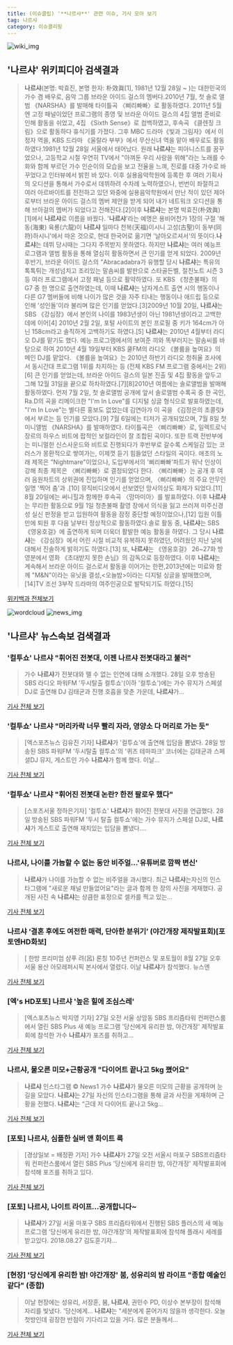 ```yaml
---
title: (이슈클립) '**나르샤**' 관련 이슈, 기사 모아 보기
tag: 나르샤
category: 이슈클리핑
---
```

![wiki_img](https://user-images.githubusercontent.com/42597476/44503234-41136a80-a6d0-11e8-9071-6fc6418eafe4.png)
## **'**나르샤**'** 위키피디아 검색결과
>**나르샤**(본명: 박효진, 본명 한자: 朴效眞[1], 1981년 12월 28일 ~ )는 대한민국의 가수 겸 배우로, 음악 그룹 브라운 아이드 걸스의 멤버다.2010년 7월, 첫 솔로 앨범 《NARSHA》를 발매해 타이틀곡 〈삐리빠빠〉로 활동하였다. 2011년 5월엔 고정 패널이었던 프로그램의 종영 및 브라운 아이드 걸스의 4집 앨범 준비로 인해 활동을 쉬었고, 4집 《Sixth Sense》로 컴백하였고, 후속곡 《클렌징 크림》으로 활동하다 휴식기를 가졌다. 그후 MBC 드라마《빛과 그림자》에서 이정자 역을, KBS 드라마 《울랄라 부부》에서 무산신녀 역을 맡아 배우로도 활동하였다.1981년 12월 28일 서울에서 태어났다. 원래 **나르샤**는 피아니스트를 꿈꾸었으나, 고등학교 시절 우연히 TV에서 "아껴둔 우리 사랑을 위해"라는 노래를 수화와 함께 부르던 가수 인순이의 모습을 보고 전율을 느껴, 진로를 대중 가수로 바꾸었다고 인터뷰에서 밝힌 바 있다. 이후 실용음악학원에 등록한 후 여러 기획사의 오디션을 통해서 가수로서 데뷔하려 수차례 노력하였으나, 번번이 좌절하고 여러 아르바이트를 전전하고 있던 와중에 실용음악학원에서 만난 적이 있던 제아로부터 브라운 아이드 걸스의 멤버 제안을 받게 되어 내가 네트워크 오디션을 통해 브아걸의 멤버가 되었다고 전해진다.[2]이후 **나르샤**는 본명 박효진(朴效眞)[1]에서 **나르샤**로 이름을 바꿨다. '**나르샤**'라는 예명은 용비어천가 1장의 구절 '해동(海東) 육룡(六龍)이 **나르샤** 일마다 천복(天福)이시니 고성(古聖)이 동부(同符)하시니'에서 따온 것으로, 현대 한국어로 옮기면 '날아오르셔서'의 뜻이다.**나르샤**는 데뷔 당시때는 그다지 주목받지 못하였다. 하지만 **나르샤**는 여러 예능프로그램과 앨범 활동을 통해 열심히 활동하면서 큰 인기를 얻게 되었다. 2009년 후반기, 브라운 아이드 걸스의 "Abracadabra가 유행할 당시 **나르샤**는 특유의 톡톡튀는 개성넘치고 조리있는 말솜씨를 발판으로 스타골든벨, 절친노트 시즌 3 등 여러 프로그램에서 고정 패널 등으로 활약하였다. 또 KBS 《청춘불패》의 G7 중 한 명으로 출연하였는데, 이때 **나르샤**는 남자게스트 출연 시의 행동이나 다른 G7 멤버들에 비해 나이가 많은 것을 자주 티내는 행동이나 애드립 등으로 인해 '성인돌'이라 불리며 많은 인기를 얻었다.[3]2009년 10월 20일, **나르샤**는 SBS 《강심장》에서 본인의 나이를 1983년생이 아닌 1981년생이라고 고백한데에 이어[4] 2010년 2월 2일, 포털 사이트의 본인 프로필 중 키가 164cm가 아닌 158cm라고 솔직하게 고백하기도 하였다.[5] **나르샤**는 2010년 4월부터 라디오 DJ를 맡기도 했다. 예능 프로그램에서의 보여준 끼와 똑부러지는 말솜씨를 바탕으로 하여 2010년 4월 19일부터 KBS 쿨FM의 라디오 《볼륨을 높여요》의 메인 DJ를 맡았다. 《볼륨을 높여요》는 2010년 하반기 라디오 청취율 조사에서 동시간대 프로그램 1위를 차지하는 등 (전체 KBS FM 프로그램 중에서는 2위)[6] 큰 인기를 얻었는데, 브라운 아이드 걸스의 일본 진출 및 4집 활동을 앞두고 그해 12월 31일을 끝으로 하차하였다.[7][8]2010년 여름에는 솔로앨범을 발매해 활동하였다. 먼저 7월 2일, 첫 솔로앨범 공개에 앞서 솔로앨범 수록곡 중 한 곡인, Ra.D의 곡을 리메이크한 "I'm In Love"를 디지털 싱글 형식으로 발표하였는데, "I'm In Love"는 별다른 홍보도 없었는데 김연아가 이 곡을 《김정은의 초콜릿》에서 부르는 등 인기를 모았다.[9] 7월 6일에는 티저가 공개되었으며, 7월 8일 첫 미니앨범 《NARSHA》를 발매하였다. 타이틀곡은 〈삐리빠빠〉로, 일렉트로닉 장르의 하우스 비트에 팝적인 보컬라인이 잘 조합된 곡이다. 또한 트랙 전반부에는 미니멀한 신스사운드와 비트로 진행되다가 후반부로 갈수록 스케일감 있는 코러스가 몽환적으로 쌓여가는, 이제껏 듣기 힘들었던 스타일의 곡이다. 애초의 노래 제목은 "Nightmare"이었으나, 도입부에서의 '삐리빠빠'파트가 워낙 인상이 강해 최종 제목은 〈삐리빠빠〉로 결정되었다 한다. 〈삐리빠빠〉는 공개 후 여러 음원차트의 상위권에 진입하며 인기를 얻었으며, 〈삐리빠빠〉의 주요 안무인 일명 '찍어 춤'과</ref> .[10] 뮤직비디오에서 선보였던 망사의상도 화제가 되었다.[11] 8월 20일에는 써니힐과 함께한 후속곡 〈맘마미아〉를 발표하였다. 이후 **나르샤**는 무리한 활동으로 9월 1일 청춘불패 촬영 장에서 의식을 잃고 쓰러져 미주신경성 실신 판정을 받고 입원하여 활동을 잠정 중단할 예정이었으나,[12] 입원 이틀만에 퇴원 후 다음 날부터 정상적으로 활동하였다.솔로 활동 중, **나르샤**는 SBS 《영웅호걸》에 출연하게 되며 더욱더 활발한 예능 활동을 하였다. 그 당시 **나르샤**는 《강심장》에서 어린 시절 비교적 유복하지 못하였던, 어려웠던 지난 날에 대해서 진솔하게 밝히기도 하였다.[13] 또, **나르샤**는 《영웅호걸》 26~27화 방영분에서 영화 《초대받지 못한 손님》의 감독으로 등장하였다. 이후 **나르샤**는 계속해서 브라운 아이드 걸스로서 활동을 이어가는 한편,2013년에는 미료와 함께 "M&N"이라는 유닛을 결성,<오늘밤>이라는 디지털 싱글을 발매했으며,[14]TV 조선 3부작 드라마의 여주인공으로 발탁되기도 하였다.[15]

<a href="https://ko.wikipedia.org/wiki/나르샤" target="_blank">위키백과 전체보기</a>

![wordcloud](https://s3.ap-northeast-2.amazonaws.com/lyrics101-wordcloud/2018-08-28-1535438338.png)
![news_img](https://user-images.githubusercontent.com/42597476/44507050-1206f400-a6e4-11e8-8d98-7ffbfebb353f.png)
## **'**나르샤**'** 뉴스속보 검색결과
### '컬투쇼' **나르샤** "휘어진 전봇대, 이젠 **나르샤** 전봇대라고 불러"

>가수 **나르샤**가 전봇대와 뗄 수 없는 인연에 대해 소개했다. 28일 오후 방송된 SBS 라디오 파워FM '두시탈출 컬투쇼'(이하 '컬투쇼')에는 가수 뮤지가 스페셜 DJ로 출연해 DJ 김태균과 진행 호흡을 맞춘 가운데, **나르샤**가...

<a href="http://tvdaily.asiae.co.kr/read.php3?aid=15354376371389012002" target="_blank">기사 전체 보기</a>

### '컬투쇼' **나르샤** "머리카락 너무 빨리 자라, 영양소 다 머리로 가는 듯"

>[엑스포츠뉴스 김유진 기자] **나르샤**가 '컬투쇼'에 출연해 입담을 뽐냈다. 28일 방송된 SBS 파워FM '두시탈출 컬투쇼'의 '퀴즈 테마파크' 코너에는 김태균과 스페셜DJ 뮤지, 게스트인 가수 **나르샤**가 함께 했다. 이날...

<a href="http://www.xportsnews.com/?ac=article_view&entry_id=1012770" target="_blank">기사 전체 보기</a>

### '컬투쇼' **나르샤** "휘어진 전봇대 논란? 한전 팔로우 했다"

>[스포츠서울 정하은기자] '컬투쇼' **나르샤**가 휘어진 전봇대 사진을 언급했다. 28일 방송된 SBS 파워FM '두시 탈출 컬투쇼'에는 가수 뮤지가 스페셜 DJ로, **나르샤**가 게스트로 출연해 재치있는 입담을 뽐냈다....

<a href="http://www.sportsseoul.com/news/read/674505" target="_blank">기사 전체 보기</a>

### **나르샤**, 나이를 가늠할 수 없는 동안 비주얼…'유튜버로 깜짝 변신'

>**나르샤**가 나이를 가늠할 수 없는 비주얼을 과시했다. 최근 **나르샤**는자신의 인스타그램에 "새로운 채널 만들었어요"라는 글과 함께 한 장의 사진을 게재했다. 공개된 사진 속 **나르샤**는 상큼한 표정으로 셀카를 찍고 있는...

<a href="http://www.topstarnews.net/news/articleView.html?idxno=472108" target="_blank">기사 전체 보기</a>

### **나르샤** ‘결혼 후에도 여전한 매력, 단아한 분위기’ (야간개장 제작발표회)[포토엔HD화보]

>[ 한방 프리미엄 샴푸 려(呂) 론칭 10주년 컨퍼런스 및 포토월이 8월 27일 오후 서울 용산 아모레퍼시픽 본사에서 열렸다. 이날 **나르샤**가 참석했다. 뉴스엔

<a href="http://www.newsen.com/news_view.php?uid=201808280619135510" target="_blank">기사 전체 보기</a>

### [엑's HD포토] **나르샤** '높은 힐에 조심스레'

>[엑스포츠뉴스 박지영 기자] 27일 오전 서울 상암동 SBS 프리즘타워 컨퍼런스룸에서 열린 SBS Plus 새 예능 프로그램 '당신에게 유리한 밤, 야간개장' 제작발표회에 참석한 가수 **나르샤**가 포즈를 취하고...

<a href="http://www.xportsnews.com/?ac=article_view&entry_id=1012404" target="_blank">기사 전체 보기</a>

### **나르샤**, 물오른 미모+근황공개 "다이어트 끝나고 5kg 쪘어요"

>**나르샤** 인스타그램 © News1 가수 **나르샤**가 물오른 미모의 근황을 공개하며 눈길을 모았다. **나르샤**는 27일 자신의 인스타그램을 통해 글과 사진을 게재하며 근황을 전했다. **나르샤**는 “근데 저 다이어트 끝나고 5kg...

<a href="http://news1.kr/articles/?3409783" target="_blank">기사 전체 보기</a>

### [포토] **나르샤**, 심플한 실버 앤 화이트 룩

>[경상일보 = 배정환 기자]  가수 **나르샤**가 27일 오전 서울시 마포구 SBS프리즘타워 컨퍼런스룸에서 열린 SBS Plus '당신에게 유리한 밤, 야간개장' 제작발표회에 참석해 포즈를 취하고 있다.

<a href="http://www.ksilbo.co.kr/news/articleView.html?idxno=655521" target="_blank">기사 전체 보기</a>

### [포토] **나르샤**, 나이트 라이프...공개합니다~

>**나르샤**가 27일 서울 마포구 SBS 프리즘타워에서 진행된 SBS 플러스의 새 예능 프로그램 ‘당신에게 유리한 밤, 야간개장’의 제작발표회에 참석해 플래시 세례를 받고있다. 2018.08.27 김도훈기자...

<a href="http://www.sportsseoul.com/news/read/674001" target="_blank">기사 전체 보기</a>

### [현장] '당신에게 유리한 밤! 야간개장' 붐, 성유리의 밤 라이프 "종합 예술인 같다" (종합)

>이날 현장에는 성유리, 서장훈, 붐, **나르샤**, 권민수 PD, 이상수 본부장이 참석해 자리를 빛냈다. '당신에게... **나르샤**는 "세분에게 묻어가지 않을까 생각한다. 오늘 첫방인데 굉장한 반점이 기다리고 있을 거다. 많은 분들께서...

<a href="http://www.topstarnews.net/news/articleView.html?idxno=471608" target="_blank">기사 전체 보기</a>


